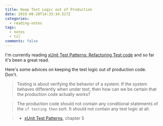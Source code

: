 ```yaml
---
title: Keep Test Logic out of Production
date: 2019-08-20T14:33:34.517Z
categories:
  - reading-notes
tags:
  - notes
  - til
comments: false
---
```

I'm currently reading [xUnit Test Patterns: Refactoring Test code][1] and so far it's been a great read.

Here's some advices on keeping the test logic out of production code. Don't.

> Testing is about verifying the behavior of a system. If the system behaves differently when under test, then how can we be certain that the production code actually works?

> The production code should not contain any conditional statements of the `if testing then` sort. It should not contain any test logic at all.

> - [xUnit Test Patterns][1], chapter 5

[1]:http://xunitpatterns.com/
